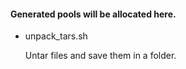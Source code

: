 #### Generated pools will be allocated here.
 - unpack_tars.sh
   
   Untar files and save them in a folder.
